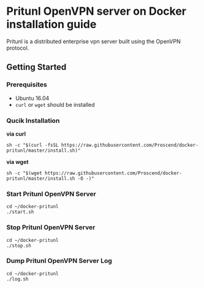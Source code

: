 # Pritunl OpenVPN server on Docker installation guide

Pritunl is a distributed enterprise vpn server built using the OpenVPN protocol.

## Getting Started

### Prerequisites

* Ubuntu 16.04
* `curl` or `wget` should be installed

### Qucik Installation

**via curl**

```
sh -c "$(curl -fsSL https://raw.githubusercontent.com/Proscend/docker-pritunl/master/install.sh)"
```

**via wget**

```
sh -c "$(wget https://raw.githubusercontent.com/Proscend/docker-pritunl/master/install.sh -O -)"
```

### Start Pritunl OpenVPN Server

```
cd ~/docker-pritunl
./start.sh
```

### Stop Pritunl OpenVPN Server

```
cd ~/docker-pritunl
./stop.sh
```

### Dump Pritunl OpenVPN Server Log

```
cd ~/docker-pritunl
./log.sh
```

